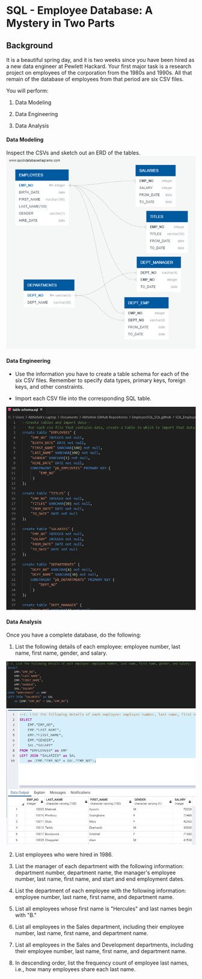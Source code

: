 # SQL - Employee Database: A Mystery in Two Parts


## Background

It is a beautiful spring day, and it is two weeks since you have been hired as a new data engineer at Pewlett Hackard. Your first major task is a research project on employees of the corporation from the 1980s and 1990s. All that remain of the database of employees from that period are six CSV files.

You will perform:

1. Data Modeling

2. Data Engineering

3. Data Analysis


#### Data Modeling

Inspect the CSVs and sketch out an ERD of the tables.
<img width=“500” alt=“” src="https://github.com/abhatt00/SQL_EmployeeSQL/blob/master/QuickDBD-ERD.png">


#### Data Engineering

* Use the information you have to create a table schema for each of the six CSV files. Remember to specify data types, primary keys, foreign keys, and other constraints.

* Import each CSV file into the corresponding SQL table.
<img width=“500” alt=“” src="https://github.com/abhatt00/SQL_EmployeeSQL/blob/master/table_schema_code.png">


#### Data Analysis

Once you have a complete database, do the following:

1. List the following details of each employee: employee number, last name, first name, gender, and salary.
<img width=“500” alt=“” src="https://github.com/abhatt00/SQL_EmployeeSQL/blob/master/query_results/query1.png">
<img width=“500” alt=“” src="https://github.com/abhatt00/SQL_EmployeeSQL/blob/master/query_results/query1_results.png">


2. List employees who were hired in 1986.

3. List the manager of each department with the following information: department number, department name, the manager's employee number, last name, first name, and start and end employment dates.

4. List the department of each employee with the following information: employee number, last name, first name, and department name.

5. List all employees whose first name is "Hercules" and last names begin with "B."

6. List all employees in the Sales department, including their employee number, last name, first name, and department name.

7. List all employees in the Sales and Development departments, including their employee number, last name, first name, and department name.

8. In descending order, list the frequency count of employee last names, i.e., how many employees share each last name.


